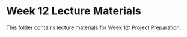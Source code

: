 # Week 12 Lecture Materials

This folder contains lecture materials for Week 12: Project Preparation.